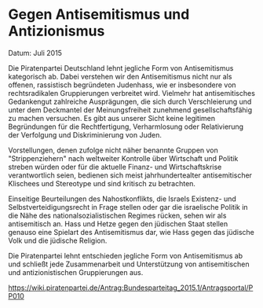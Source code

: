 # Gegen Antisemitismus und Antizionismus

Datum: Juli 2015

Die Piratenpartei Deutschland lehnt jegliche Form von Antisemitismus kategorisch ab. Dabei verstehen wir den Antisemitismus nicht nur als offenen, rassistisch begründeten Judenhass, wie er insbesondere von rechtsradikalen Gruppierungen verbreitet wird. Vielmehr hat antisemitisches Gedankengut zahlreiche Ausprägungen, die sich durch Verschleierung und unter dem Deckmantel der Meinungsfreiheit zunehmend gesellschaftsfähig zu machen versuchen. Es gibt aus unserer Sicht keine legitimen Begründungen für die Rechtfertigung, Verharmlosung oder Relativierung der Verfolgung und Diskriminierung von Juden.

Vorstellungen, denen zufolge nicht näher benannte Gruppen von "Strippenziehern" nach weltweiter Kontrolle über Wirtschaft und Politik streben würden oder für die aktuelle Finanz- und Wirtschaftskrise verantwortlich seien, bedienen sich meist jahrhundertealter antisemitischer Klischees und Stereotype und sind kritisch zu betrachten.

Einseitige Beurteilungen des Nahostkonflikts, die Israels Existenz- und Selbstverteidigungsrecht in Frage stellen oder gar die israelische Politik in die Nähe des nationalsozialistischen Regimes rücken, sehen wir als antisemitisch an. Hass und Hetze gegen den jüdischen Staat stellen genauso eine Spielart des Antisemitismus dar, wie Hass gegen das jüdische Volk und die jüdische Religion.

Die Piratenpartei lehnt entschieden jegliche Form von Antisemitismus ab und schließt jede Zusammenarbeit und Unterstützung von antisemitischen und antizionistischen Gruppierungen aus.


https://wiki.piratenpartei.de/Antrag:Bundesparteitag_2015.1/Antragsportal/PP010